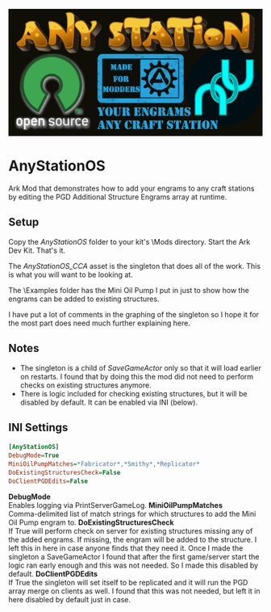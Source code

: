 ![AnyStationOS](https://github.com/Kozenomenon/AnyStationOS/blob/main/Images/ASOS_Repo_Icon.png?raw=true)
# AnyStationOS
 Ark Mod that demonstrates how to add your engrams to any craft stations by editing the PGD Additional Structure Engrams array at runtime.
 
## Setup
Copy the *AnyStationOS* folder to your kit's \Mods directory.
Start the Ark Dev Kit. That's it. 

The *AnyStationOS_CCA* asset is the singleton that does all of the work. This is what you will want to be looking at.

The \Examples folder has the Mini Oil Pump I put in just to show how the engrams can be added to existing structures.

I have put a lot of comments in the graphing of the singleton so I hope it for the most part does need much further explaining here.

## Notes
* The singleton is a child of *SaveGameActor* only so that it will load earlier on restarts. I found that by doing this the mod did not need to perform checks on existing structures anymore.
* There is logic included for checking existing structures, but it will be disabled by default. It can be enabled via INI (below).

## INI Settings
```ini
[AnyStationOS]
DebugMode=True
MiniOilPumpMatches=*Fabricator*,*Smithy*,*Replicator*
DoExistingStructuresCheck=False
DoClientPGDEdits=False
```
**DebugMode** <br>
Enables logging via PrintServerGameLog.
**MiniOilPumpMatches** <br>
Comma-delimited list of match strings for which structures to add the Mini Oil Pump engram to.
**DoExistingStructuresCheck** <br>
If True will perform check on server for existing structures missing any of the added engrams. If missing, the engram will be added to the structure. I left this in here in case anyone finds that they need it. Once I made the singleton a SaveGameActor I found that after the first game/server start the logic ran early enough and this was not needed. So I made this disabled by default.
**DoClientPGDEdits** <br>
If True the singleton will set itself to be replicated and it will run the PGD array merge on clients as well. I found that this was not needed, but left it in here disabled by default just in case.
